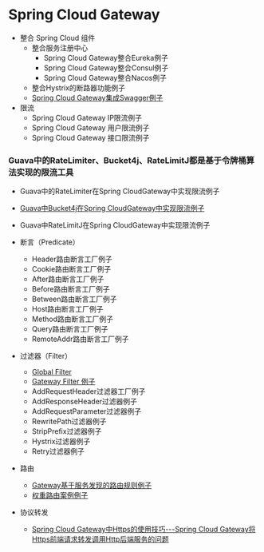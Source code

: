 
# Spring Cloud Gateway
* 整合 Spring Cloud 组件
  * 整合服务注册中心
    * Spring Cloud Gateway整合Eureka例子
    * Spring Cloud Gateway整合Consul例子
    * Spring Cloud Gateway整合Nacos例子  
  * 整合Hystrix的断路器功能例子
  * [Spring Cloud Gateway集成Swagger例子](https://weread.qq.com/web/reader/71d32370716443e271df020k7f632b502707f6ffaa6bf2e)
* 限流
  * Spring Cloud Gateway IP限流例子
  * Spring Cloud Gateway 用户限流例子
  * Spring Cloud Gateway 接口限流例子
### Guava中的RateLimiter、Bucket4j、RateLimitJ都是基于令牌桶算法实现的限流工具  
  * Guava中的RateLimiter在Spring CloudGateway中实现限流例子
  * [Guava中Bucket4j在Spring CloudGateway中实现限流例子](https://weread.qq.com/web/reader/71d32370716443e271df020k7f632b502707f6ffaa6bf2e)
  * Guava中RateLimitJ在Spring CloudGateway中实现限流例子

* 断言（Predicate）
  * Header路由断言工厂例子
  * Cookie路由断言工厂例子
  * After路由断言工厂例子
  * Before路由断言工厂例子
  * Between路由断言工厂例子
  * Host路由断言工厂例子 
  * Method路由断言工厂例子
  * Query路由断言工厂例子
  * RemoteAddr路由断言工厂例子
* 过滤器（Filter）
  * [Global Filter](https://weread.qq.com/web/reader/71d32370716443e271df020k6983268026f698d51a198ff)
  * [Gateway Filter 例子](https://weread.qq.com/web/reader/71d32370716443e271df020k6983268026f698d51a198ff)
  * AddRequestHeader过滤器工厂例子
  * AddResponseHeader过滤器例子
  * AddRequestParameter过滤器例子
  * RewritePath过滤器例子
  * StripPrefix过滤器例子
  * Hystrix过滤器例子
  * Retry过滤器例子
* 路由
  * [Gateway基于服务发现的路由规则例子](https://weread.qq.com/web/reader/71d32370716443e271df020k5f9323e026e5f93f9835418)
  * [权重路由案例例子](https://weread.qq.com/web/reader/71d32370716443e271df020k7f632b502707f6ffaa6bf2e)
* 协议转发
  * [Spring Cloud Gateway中Https的使用技巧---Spring Cloud Gateway将Https前端请求转发调用Http后端服务的问题](https://weread.qq.com/web/reader/71d32370716443e271df020k7f632b502707f6ffaa6bf2e)  

